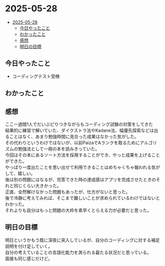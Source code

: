 # 2025-05-28
- [2025-05-28](#2025-05-28)
  - [今日やったこと](#今日やったこと)
  - [わかったこと](#わかったこと)
  - [感想](#感想)
  - [明日の目標](#明日の目標)
## 今日やったこと  
- コーディングテスト受検
## わかったこと  

## 感想  
ここ一週間1人でだいぶピりつきながらもコーディング試験の対策をしてきた  
結果的に練習で解いていた、ダイクストラ法やKadane法、幅優先探索などは出ることはなく、あまり勉強時間に見合った成果はなかった気がした。  
その代わりというわけではないが、以前PaizaでAランクを取るためにアルゴリズムの勉強法として一冊の本を読みきっていた。  
今回はその本にあるソート方法を採用することができ、やっと成果を上げることができた。  
やっぱり一度出たことを思い出せて利用できることはめちゃくちゃ報われる気がして、嬉しい。  
後は別の問題にはなるが、完答できた時の達成感はアプリを完成させたときのそれと同じくらい大きかった。  
正直、全然解けなかった問題もあったが、仕方がないと思った。  
後で冷静に考えてみれば、そこまで難しいことが求められているわけではないとわかった。  
それよりも自分はもっと問題の大枠を素早くとらえる力が必要だと思った。  

## 明日の目標  
明日というかもう既に深夜に突入しているが、自分のコーディングに対する補足説明を付け足していく。  
自分の考えていることの言語化能力を測られる最たる状況だと思っている。  
面接も同じ感じだけど。  